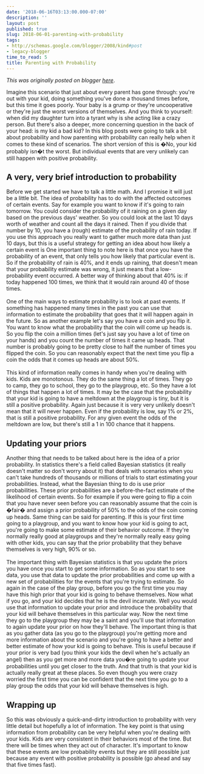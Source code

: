 ```yaml
---
date: '2018-06-16T03:13:00.000-07:00'
description: ''
layout: post
published: true
slug: 2018-06-01-parenting-with-probability
tags:
- http://schemas.google.com/blogger/2008/kind#post
- legacy-blogger
time_to_read: 5
title: Parenting with Probability
---
```


*This was originally posted on blogger [here](https://thedadphd.blogspot.com/2018/06/parenting-with-probability.html)*.

Imagine this scenario that just about every parent has gone through: you're out with your kid, doing something you've done a thousand times before, but this time it goes poorly. Your baby is a grump or they're uncooperative or they're just the worst versions of themselves. And you think to yourself: when did my daughter turn into a tyrant why is she acting like a crazy person. But there's also a deeper, more concerning question in the back of your head: is my kid a bad kid? In this blog posts were going to talk a bit about probability and how parenting with probability can really help when it comes to these kind of scenarios. The short version of this is �No, your kid probably isn�t the worst. But individual events that are very unlikely can still happen with positive probability.<br />
<h2>
A very, very brief introduction to probability</h2>
Before we get started we have to talk a little math. And I promise it will just be a little bit. The idea of probability has to do with the affected outcomes of certain events. Say for example you want to know if it's going to rain tomorrow. You could consider the probability of it raining on a given day based on the previous days' weather. So you could look at the last 10 days worth of weather and count all the days it rained. Then if you divide that number by 10, you have a (rough) estimate of the probability of rain today. If you use this approach you really want to gather much more data than just 10 days, but this is a useful strategy for getting an idea about how likely a certain event is One important thing to note here is that once you have the probability of an event, that only tells you how likely that particular event is. So if the probability of rain is 40%, and it ends up raining, that doesn't mean that your probability estimate was wrong, it just means that a low-probability event occurred. A better way of thinking about that 40% is: if today happened 100 times, we think that it would rain around 40 of those times.<br />
<br />
One of the main ways to estimate probability is to look at past events. If something has happened many times in the past you can use that information to estimate the probability that goes that it will happen again in the future. So as another example let's say you have a coin and you flip it. You want to know what the probability that the coin will come up heads is. So you flip the coin a million times (let's just say you have a lot of time on your hands) and you count the number of times it came up heads. That number is probably going to be pretty close to half the number of times you flipped the coin. So you can reasonably expect that the next time you flip a coin the odds that it comes up heads are about 50%.<br />
<br />
This kind of information really comes in handy when you're dealing with kids. Kids are monotonous. They do the same thing a lot of times. They go to camp, they go to school, they go to the playgroup, etc. So they have a lot of things that happen a lot of times. It may be the case that the probability that your kid is going to have a meltdown at the playgroup is tiny, but it is still a positive probability. Again just because it is very very unlikely doesn't mean that it will never happen. Even if the probability is low, say 1% or 2%, that is still a positive probability. For any given event the odds of the meltdown are low, but there's still a 1 in 100 chance that it happens.<br />
<h2>
Updating your priors</h2>
Another thing that needs to be talked about here is the idea of a prior probability. In statistics there's a field called Bayesian statistics (it really doesn't matter so don't worry about it) that deals with scenarios when you can't take hundreds of thousands or millions of trials to start estimating your probabilities. Instead, what the Bayesian thing to do is use prior probabilities. These prior probabilities are a before-the-fact estimate of the likelihood of certain events. So for example if you were going to flip a coin that you have never seen before you can reasonably assume that the coin is �fair� and assign a prior probability of 50% to the odds of the coin coming up heads. Same thing can be said for parenting. If this is your first time going to a playgroup, and you want to know how your kid is going to act, you're going to make some estimate of their behavior outcome. If they're normally really good at playgroups and they're normally really easy going with other kids, you can say that the prior probability that they behave themselves is very high, 90% or so.<br />
<br />
The important thing with Bayesian statistics is that you update the priors you have once you start to get some information. So as you start to see data, you use that data to update the prior probabilities and come up with a new set of probabilities for the events that you're trying to estimate. So again in the case of the play group, before you go the first time you may have this high prior that your kid is going to behave themselves. Now what if you go, and your kid decides that he is the devil incarnate. Well you would use that information to update your prior and introduce the probability that your kid will behave themselves in this particular way. Now the next time they go to the playgroup they may be a saint and you'll use that information to again update your prior on how they'll behave. The important thing is that as you gather data (as you go to the playgroup) you're getting more and more information about the scenario and you're going to have a better and better estimate of how your kid is going to behave. This is useful because if your prior is very bad (you think your kids the devil when he's actually an angel) then as you get more and more data you�re going to update your probabilities until you get closer to the truth. And that truth is that your kid is actually really great at these places. So even though you were crazy worried the first time you can be confident that the next time you go to a play group the odds that your kid will behave themselves is high.<br />
<h2>
Wrapping up</h2>
So this was obviously a quick-and-dirty introduction to probability with very little detail but hopefully a lot of information. The key point is that using information from probability can be very helpful when you're dealing with your kids. Kids are very consistent in their behaviors most of the time. But there will be times when they act out of character. It's important to know that these events are low probability events but they are still possible just because any event with positive probability is possible (go ahead and say that five times fast).<br />
<div>
<br /></div>